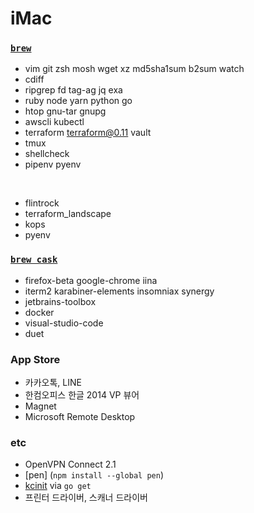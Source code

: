 iMac
========

### [`brew`]
- vim git zsh mosh wget xz md5sha1sum b2sum watch
- cdiff
- ripgrep fd tag-ag jq exa
- ruby node yarn python go
- htop gnu-tar gnupg
- awscli kubectl
- terraform terraform@0.11 vault
- tmux
- shellcheck
- pipenv pyenv

&nbsp;

- flintrock
- terraform_landscape
- kops
- pyenv

### [`brew cask`]
- firefox-beta google-chrome iina
- iterm2 karabiner-elements insomniax synergy
- jetbrains-toolbox
- docker
- visual-studio-code
- duet

### App Store
- 카카오톡, LINE
- 한컴오피스 한글 2014 VP 뷰어
- Magnet
- Microsoft Remote Desktop

### etc
- OpenVPN Connect 2.1
- [pen] (`npm install --global pen`)
- [kcinit] via `go get`
- 프린터 드라이버, 스캐너 드라이버

[`brew`]: http://brew.sh
[`brew cask`]: https://caskroom.github.io/
[kcinit]: https://github.com/keycloak/kcinit
